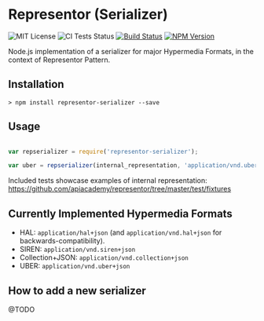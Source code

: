 # Representor (Serializer)

![MIT License](https://img.shields.io/npm/l/uberclient.svg?style=flat)
![CI Tests Status](https://circleci.com/gh/apiacademy/representor.svg?style=shield&circle-token=:circle-token)
[![Build Status](https://travis-ci.org/apiacademy/representor.svg?branch=master)](https://travis-ci.org/apiacademy/representor)
[![NPM Version](https://img.shields.io/npm/v/representor-serializer.svg)](https://www.npmjs.org/package/representor-serializer) &nbsp;

Node.js implementation of a serializer for major Hypermedia Formats, in the context of Representor Pattern.

## Installation

```console
> npm install representor-serializer --save
```

## Usage

```javascript

var repserializer = require('representor-serializer');

var uber = repserializer(internal_representation, 'application/vnd.uber+json');

```

Included tests showcase examples of internal representation: 
https://github.com/apiacademy/representor/tree/master/test/fixtures

## Currently Implemented Hypermedia Formats

- HAL: `application/hal+json` (and `application/vnd.hal+json` for backwards-compatibility).
- SIREN: `application/vnd.siren+json`
- Collection+JSON: `application/vnd.collection+json`
- UBER: `application/vnd.uber+json`

## How to add a new serializer

@TODO
